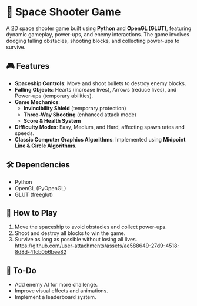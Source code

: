 # 🚀 Space Shooter Game  

A 2D space shooter game built using **Python** and **OpenGL (GLUT)**, featuring dynamic gameplay, power-ups, and enemy interactions. The game involves dodging falling obstacles, shooting blocks, and collecting power-ups to survive.  

## 🎮 Features  
- **Spaceship Controls**: Move and shoot bullets to destroy enemy blocks.  
- **Falling Objects**: Hearts (increase lives), Arrows (reduce lives), and Power-ups (temporary abilities).  
- **Game Mechanics**:  
  - **Invincibility Shield** (temporary protection)  
  - **Three-Way Shooting** (enhanced attack mode)  
  - **Score & Health System**  
- **Difficulty Modes**: Easy, Medium, and Hard, affecting spawn rates and speeds.  
- **Classic Computer Graphics Algorithms**: Implemented using **Midpoint Line & Circle Algorithms**.  

## 🛠️ Dependencies  
- Python  
- OpenGL (PyOpenGL)  
- GLUT (freeglut)  

## 📜 How to Play  
1. Move the spaceship to avoid obstacles and collect power-ups.  
2. Shoot and destroy all blocks to win the game.  
3. Survive as long as possible without losing all lives.  
https://github.com/user-attachments/assets/ae588649-27d9-4518-8d8d-41cb0b6bee82
## 🚀 To-Do  
- Add enemy AI for more challenge.  
- Improve visual effects and animations.  
- Implement a leaderboard system.  

